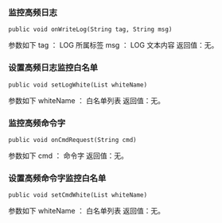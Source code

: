 ### 监控高频日志
```
public void onWriteLog(String tag, String msg)
```
参数如下
tag ： LOG 所属标签
msg ： LOG 文本内容
返回值：无。

### 设置高频日志监控白名单
```
public void setLogWhite(List whiteName)
```
参数如下
whiteName ： 白名单列表
返回值：无。

### 监控高频命令字
```
public void onCmdRequest(String cmd)
```
参数如下
cmd ： 命令字
返回值：无。

### 设置高频命令字监控白名单
```
public void setCmdWhite(List whiteName)
```
参数如下
whiteName ： 白名单列表
返回值：无。 